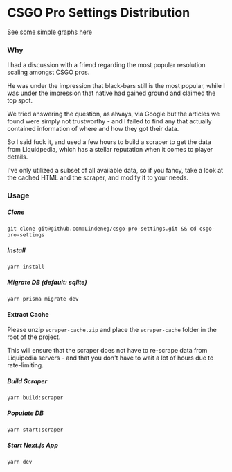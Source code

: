 # CSGO Pro Settings Distribution

[See some simple graphs here](https://csgo-pro-settings-92jx-9xl3b0ppu-lindeneg.vercel.app/)

### Why

I had a discussion with a friend regarding the most popular resolution scaling amongst CSGO pros.

He was under the impression that black-bars still is the most popular, while I was under the impression that native had gained ground and claimed the top spot.

We tried answering the question, as always, via Google but the articles we found were simply not trustworthy - and I failed to find any that actually contained information of where and how they got their data.

So I said fuck it, and used a few hours to build a scraper to get the data from Liquidpedia, which has a stellar reputation when it comes to player details.

I've only utilized a subset of all available data, so if you fancy, take a look at the cached HTML and the scraper, and modify it to your needs.

### Usage

##### Clone

```
git clone git@github.com:Lindeneg/csgo-pro-settings.git && cd csgo-pro-settings
```

##### Install

```
yarn install
```

##### Migrate DB (default: sqlite)

```
yarn prisma migrate dev
```

#### Extract Cache

Please unzip `scraper-cache.zip` and place the `scraper-cache` folder in the root of the project.

This will ensure that the scraper does not have to re-scrape data from Liquipedia servers - and that you don't have to wait a lot of hours due to rate-limiting.

##### Build Scraper

```
yarn build:scraper
```

##### Populate DB

```
yarn start:scraper
```

##### Start Next.js App

```
yarn dev
```
